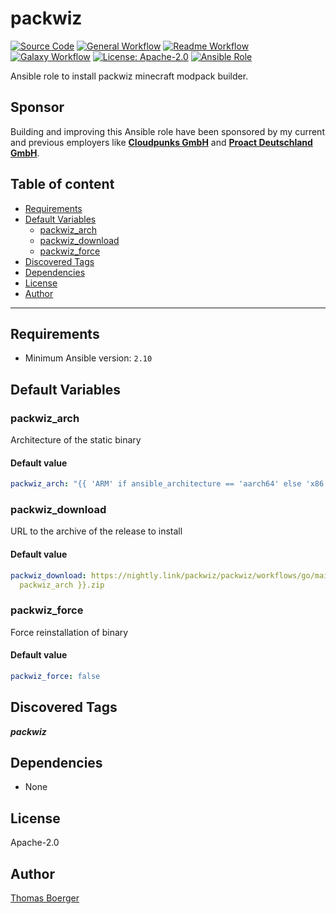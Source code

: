 # packwiz

[![Source Code](https://img.shields.io/badge/github-source%20code-blue?logo=github&logoColor=white)](https://github.com/rolehippie/packwiz)
[![General Workflow](https://github.com/rolehippie/packwiz/actions/workflows/general.yml/badge.svg)](https://github.com/rolehippie/packwiz/actions/workflows/general.yml)
[![Readme Workflow](https://github.com/rolehippie/packwiz/actions/workflows/docs.yml/badge.svg)](https://github.com/rolehippie/packwiz/actions/workflows/docs.yml)
[![Galaxy Workflow](https://github.com/rolehippie/packwiz/actions/workflows/galaxy.yml/badge.svg)](https://github.com/rolehippie/packwiz/actions/workflows/galaxy.yml)
[![License: Apache-2.0](https://img.shields.io/github/license/rolehippie/packwiz)](https://github.com/rolehippie/packwiz/blob/master/LICENSE)
[![Ansible Role](https://img.shields.io/badge/role-rolehippie.packwiz-blue)](https://galaxy.ansible.com/rolehippie/packwiz)

Ansible role to install packwiz minecraft modpack builder.

## Sponsor

Building and improving this Ansible role have been sponsored by my current and previous employers like **[Cloudpunks GmbH](https://cloudpunks.de)** and **[Proact Deutschland GmbH](https://www.proact.eu)**.

## Table of content

- [Requirements](#requirements)
- [Default Variables](#default-variables)
  - [packwiz_arch](#packwiz_arch)
  - [packwiz_download](#packwiz_download)
  - [packwiz_force](#packwiz_force)
- [Discovered Tags](#discovered-tags)
- [Dependencies](#dependencies)
- [License](#license)
- [Author](#author)

---

## Requirements

- Minimum Ansible version: `2.10`

## Default Variables

### packwiz_arch

Architecture of the static binary

#### Default value

```YAML
packwiz_arch: "{{ 'ARM' if ansible_architecture == 'aarch64' else 'x86' }}"
```

### packwiz_download

URL to the archive of the release to install

#### Default value

```YAML
packwiz_download: https://nightly.link/packwiz/packwiz/workflows/go/main/Linux%2064-bit%20{{
  packwiz_arch }}.zip
```

### packwiz_force

Force reinstallation of binary

#### Default value

```YAML
packwiz_force: false
```

## Discovered Tags

**_packwiz_**


## Dependencies

- None

## License

Apache-2.0

## Author

[Thomas Boerger](https://github.com/tboerger)
